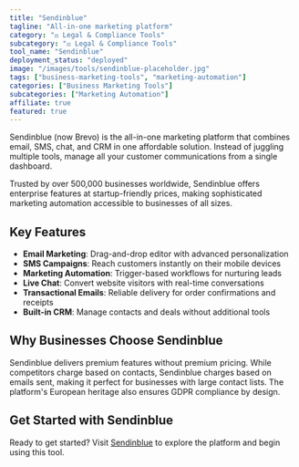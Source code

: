 ```yaml
---
title: "Sendinblue"
tagline: "All-in-one marketing platform"
category: "⚖️ Legal & Compliance Tools"
subcategory: "⚖️ Legal & Compliance Tools"
tool_name: "Sendinblue"
deployment_status: "deployed"
image: "/images/tools/sendinblue-placeholder.jpg"
tags: ["business-marketing-tools", "marketing-automation"]
categories: ["Business Marketing Tools"]
subcategories: ["Marketing Automation"]
affiliate: true
featured: true
---
```

Sendinblue (now Brevo) is the all-in-one marketing platform that combines email, SMS, chat, and CRM in one affordable solution. Instead of juggling multiple tools, manage all your customer communications from a single dashboard.

Trusted by over 500,000 businesses worldwide, Sendinblue offers enterprise features at startup-friendly prices, making sophisticated marketing automation accessible to businesses of all sizes.

## Key Features
- **Email Marketing**: Drag-and-drop editor with advanced personalization
- **SMS Campaigns**: Reach customers instantly on their mobile devices
- **Marketing Automation**: Trigger-based workflows for nurturing leads
- **Live Chat**: Convert website visitors with real-time conversations
- **Transactional Emails**: Reliable delivery for order confirmations and receipts
- **Built-in CRM**: Manage contacts and deals without additional tools

## Why Businesses Choose Sendinblue
Sendinblue delivers premium features without premium pricing. While competitors charge based on contacts, Sendinblue charges based on emails sent, making it perfect for businesses with large contact lists. The platform's European heritage also ensures GDPR compliance by design.

## Get Started with Sendinblue

Ready to get started? Visit [Sendinblue](https://www.sendinblue.com) to explore the platform and begin using this tool.